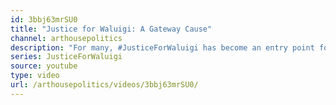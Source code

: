 ```yaml
---
id: 3bbj63mrSU0
title: "Justice for Waluigi: A Gateway Cause"
channel: arthousepolitics
description: "For many, #JusticeForWaluigi has become an entry point for larger political projects. Turn your volume down"
series: JusticeForWaluigi
source: youtube
type: video
url: /arthousepolitics/videos/3bbj63mrSU0/
---
```


